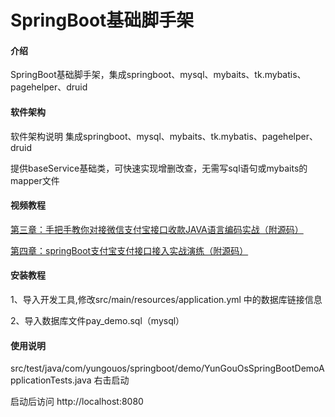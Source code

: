 # SpringBoot基础脚手架

#### 介绍
SpringBoot基础脚手架，集成springboot、mysql、mybaits、tk.mybatis、pagehelper、druid

#### 软件架构
软件架构说明
集成springboot、mysql、mybaits、tk.mybatis、pagehelper、druid

提供baseService基础类，可快速实现增删改查，无需写sql语句或mybaits的mapper文件

#### 视频教程

<a href="https://www.bilibili.com/video/BV1Bb4y1R7gg" target="_blank">第三章：手把手教你对接微信支付宝接口收款JAVA语言编码实战（附源码）</a>

<a href="https://www.bilibili.com/video/BV1di4y1N7VJ" target="_blank">第四章：springBoot支付宝支付接口接入实战演练（附源码）</a>

#### 安装教程

1、导入开发工具,修改src/main/resources/application.yml 中的数据库链接信息

2、导入数据库文件pay_demo.sql（mysql）

#### 使用说明

src/test/java/com/yungouos/springboot/demo/YunGouOsSpringBootDemoApplicationTests.java  右击启动

启动后访问 http://localhost:8080



